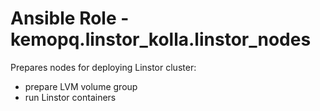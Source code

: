 # Ansible Role - kemopq.linstor_kolla.linstor_nodes

Prepares nodes for deploying Linstor cluster:
- prepare LVM volume group
- run Linstor containers
